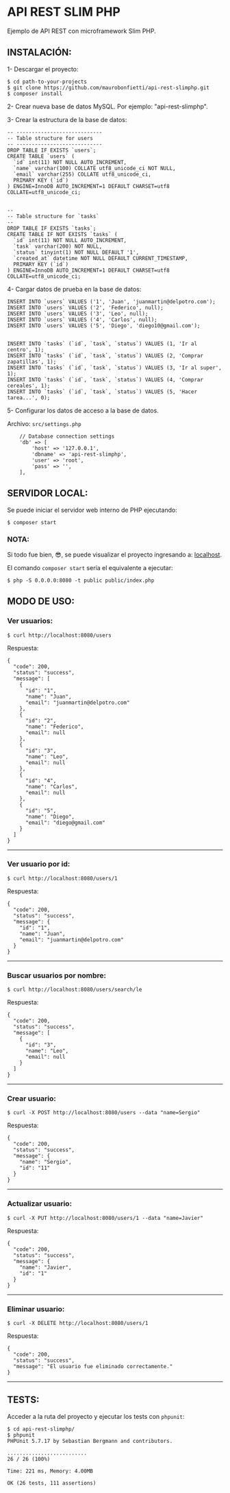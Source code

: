 # API REST SLIM PHP

Ejemplo de API REST con microframework Slim PHP.


## INSTALACIÓN:

1- Descargar el proyecto:
```
$ cd path-to-your-projects
$ git clone https://github.com/maurobonfietti/api-rest-slimphp.git
$ composer install
```


2- Crear nueva base de datos MySQL. Por ejemplo: "api-rest-slimphp".


3- Crear la estructura de la base de datos:
```
-- ----------------------------
-- Table structure for users
-- ----------------------------
DROP TABLE IF EXISTS `users`;
CREATE TABLE `users` (
  `id` int(11) NOT NULL AUTO_INCREMENT,
  `name` varchar(100) COLLATE utf8_unicode_ci NOT NULL,
  `email` varchar(255) COLLATE utf8_unicode_ci,
  PRIMARY KEY (`id`)
) ENGINE=InnoDB AUTO_INCREMENT=1 DEFAULT CHARSET=utf8 COLLATE=utf8_unicode_ci;


--
-- Table structure for `tasks`
--
DROP TABLE IF EXISTS `tasks`;
CREATE TABLE IF NOT EXISTS `tasks` (
  `id` int(11) NOT NULL AUTO_INCREMENT,
  `task` varchar(200) NOT NULL,
  `status` tinyint(1) NOT NULL DEFAULT '1',
  `created_at` datetime NOT NULL DEFAULT CURRENT_TIMESTAMP,
  PRIMARY KEY (`id`)
) ENGINE=InnoDB AUTO_INCREMENT=1 DEFAULT CHARSET=utf8 COLLATE=utf8_unicode_ci;
```


4- Cargar datos de prueba en la base de datos:
```
INSERT INTO `users` VALUES ('1', 'Juan', 'juanmartin@delpotro.com');
INSERT INTO `users` VALUES ('2', 'Federico', null);
INSERT INTO `users` VALUES ('3', 'Leo', null);
INSERT INTO `users` VALUES ('4', 'Carlos', null);
INSERT INTO `users` VALUES ('5', 'Diego', 'diego10@gmail.com');


INSERT INTO `tasks` (`id`, `task`, `status`) VALUES (1, 'Ir al centro', 1);
INSERT INTO `tasks` (`id`, `task`, `status`) VALUES (2, 'Comprar zapatillas', 1);
INSERT INTO `tasks` (`id`, `task`, `status`) VALUES (3, 'Ir al super', 1);
INSERT INTO `tasks` (`id`, `task`, `status`) VALUES (4, 'Comprar cereales', 1);
INSERT INTO `tasks` (`id`, `task`, `status`) VALUES (5, 'Hacer tarea...', 0);
```


5- Configurar los datos de acceso a la base de datos.

Archivo: `src/settings.php`
```
    // Database connection settings
    'db' => [
        'host' => '127.0.0.1',
        'dbname' => 'api-rest-slimphp',
        'user' => 'root',
        'pass' => '',
    ],
```


## SERVIDOR LOCAL:

Se puede iniciar el servidor web interno de PHP ejecutando:
```
$ composer start
```


### NOTA:

Si todo fue bien, :sunglasses:, se puede visualizar el proyecto ingresando a: [localhost](http://localhost:8080).

El comando `composer start` sería el equivalente a ejecutar:
```
$ php -S 0.0.0.0:8080 -t public public/index.php
```


## MODO DE USO:

### Ver usuarios:
```
$ curl http://localhost:8080/users
```

Respuesta:
```
{
  "code": 200,
  "status": "success",
  "message": [
    {
      "id": "1",
      "name": "Juan",
      "email": "juanmartin@delpotro.com"
    },
    {
      "id": "2",
      "name": "Federico",
      "email": null
    },
    {
      "id": "3",
      "name": "Leo",
      "email": null
    },
    {
      "id": "4",
      "name": "Carlos",
      "email": null
    },
    {
      "id": "5",
      "name": "Diego",
      "email": "diego@gmail.com"
    }
  ]
}
```
***


### Ver usuario por id:
```
$ curl http://localhost:8080/users/1
```

Respuesta:
```
{
  "code": 200,
  "status": "success",
  "message": {
    "id": "1",
    "name": "Juan",
    "email": "juanmartin@delpotro.com"
  }
}
```
***


### Buscar usuarios por nombre:
```
$ curl http://localhost:8080/users/search/le
```

Respuesta:
```
{
  "code": 200,
  "status": "success",
  "message": [
    {
      "id": "3",
      "name": "Leo",
      "email": null
    }
  ]
}
```
***


### Crear usuario:
```
$ curl -X POST http://localhost:8080/users --data "name=Sergio"
```

Respuesta:
```
{
  "code": 200,
  "status": "success",
  "message": {
    "name": "Sergio",
    "id": "11"
  }
}
```
***


### Actualizar usuario:
```
$ curl -X PUT http://localhost:8080/users/1 --data "name=Javier"
```

Respuesta:
```
{
  "code": 200,
  "status": "success",
  "message": {
    "name": "Javier",
    "id": "1"
  }
}
```
***


### Eliminar usuario:
```
$ curl -X DELETE http://localhost:8080/users/1
```

Respuesta:
```
{
  "code": 200,
  "status": "success",
  "message": "El usuario fue eliminado correctamente."
}
```
***


## TESTS:

Acceder a la ruta del proyecto y ejecutar los tests con `phpunit`:
```
$ cd api-rest-slimphp/
$ phpunit
PHPUnit 5.7.17 by Sebastian Bergmann and contributors.

..........................                                                                                                                                               26 / 26 (100%)

Time: 221 ms, Memory: 4.00MB

OK (26 tests, 111 assertions)
```
